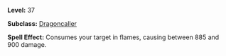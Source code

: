 <!-- TITLE: Spell: Conflagration -->

**Level:** 37

**Subclass:** [Dragoncaller](dragoncaller)

**Spell Effect:**  Consumes your target in flames, causing between 885 and 900 damage.